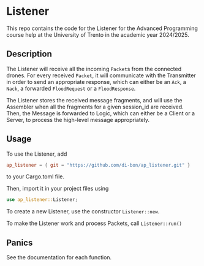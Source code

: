 # Listener
This repo contains the code for the Listener for the Advanced Programming course help at the University of Trento in the academic year 2024/2025.

## Description
The Listener will receive all the incoming ```Packet```s from the connected drones.
For every received ```Packet```, it will communicate with the Transmitter 
in order to send an appropriate response, which can either be an ```Ack```, 
a ```Nack```, a forwarded ```FloodRequest``` or a ```FloodResponse```.

The Listener stores the received message fragments, and will use the 
Assembler when all the fragments for a given session_id are received.
Then, the Message is forwarded to Logic, which can either be a Client
or a Server, to process the high-level message appropriately.

## Usage
To use the Listener, add
```toml
ap_listener = { git = "https://github.com/di-bon/ap_listener.git" }
```
to your Cargo.toml file.

Then, import it in your project files using
```rust
use ap_listener::Listener;
```

To create a new Listener, use the constructor ```Listener::new```.

To make the Listener work and process Packets, call ```Listener::run()```

## Panics
See the documentation for each function.
